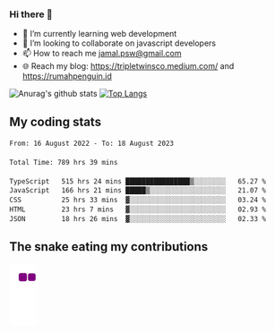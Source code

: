 ### Hi there 👋

<!--
**padepokanpenguin/padepokanpenguin** is a ✨ _special_ ✨ repository because its `README.md` (this file) appears on your GitHub profile.
-->

- 🌱 I’m currently learning  web development
- 👯 I’m looking to collaborate on javascript developers
- 📫 How to reach me jamal.psw@gmail.com
- 🌐 Reach my blog:
   https://tripletwinsco.medium.com/ and
   https://rumahpenguin.id

![Anurag's github stats](https://github-readme-stats.vercel.app/api?username=padepokanpenguin&count_private=true&disable_animations=false&show_icons=true&theme=default)
[![Top Langs](https://github-readme-stats.vercel.app/api/top-langs/?username=padepokanpenguin&theme=default&layout=compact)](https://github.com/padepokanpenguin)

## My coding stats

<!--START_SECTION:waka-->

```txt
From: 16 August 2022 - To: 18 August 2023

Total Time: 789 hrs 39 mins

TypeScript   515 hrs 24 mins ████████████████▒░░░░░░░░   65.27 %
JavaScript   166 hrs 21 mins █████▒░░░░░░░░░░░░░░░░░░░   21.07 %
CSS          25 hrs 33 mins  ▓░░░░░░░░░░░░░░░░░░░░░░░░   03.24 %
HTML         23 hrs 7 mins   ▓░░░░░░░░░░░░░░░░░░░░░░░░   02.93 %
JSON         18 hrs 26 mins  ▓░░░░░░░░░░░░░░░░░░░░░░░░   02.33 %
```

<!--END_SECTION:waka-->


## The snake eating my contributions
![snake gif](https://github.com/padepokanpenguin/padepokanpenguin/blob/output/github-contribution-grid-snake.gif)
